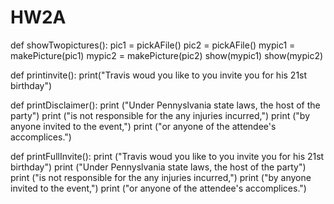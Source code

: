 HW2A
====
def showTwopictures():
  pic1 = pickAFile()
  pic2 = pickAFile()
  mypic1 = makePicture(pic1)
  mypic2 = makePicture(pic2)
  show(mypic1)
  show(mypic2)
  
def printinvite():
    print("Travis woud you like to you invite you for his 21st birthday")
    
def printDisclaimer():
    print ("Under Pennyslvania state laws, the host of the party")
    print ("is not responsible for the any injuries incurred,")
    print ("by anyone invited to the event,")
    print ("or anyone of the attendee's accomplices.")
   
def printFullInvite():
    print ("Travis woud you like to you invite you for his 21st birthday")
    print ("Under Pennyslvania state laws, the host of the party") 
    print ("is not responsible for the any injuries incurred,")
    print ("by anyone invited to the event,")
    print ("or anyone of the attendee's accomplices.")
    
